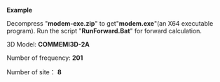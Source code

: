 **Example**

Decompress "**modem-exe.zip**" to get"**modem.exe**"(an X64 executable program).
Run the script "**RunForward.Bat**" for forward calculation.

3D Model: **COMMEMI3D-2A**

Number of frequency: **201**

Number of site： **8**
